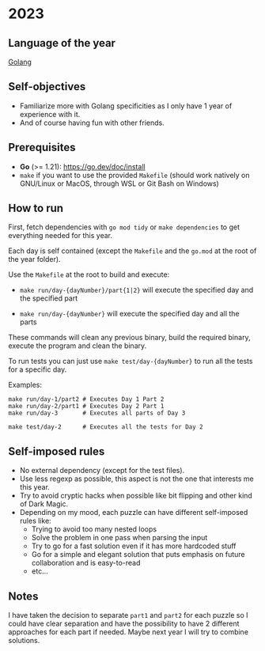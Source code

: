 # 2023

## Language of the year
[Golang](https://go.dev/)

## Self-objectives

- Familiarize more with Golang specificities as I only have 1 year of experience with it.
- And of course having fun with other friends.

## Prerequisites

- **Go** (>= 1.21): https://go.dev/doc/install
- `make` if you want to use the provided `Makefile` (should work natively on GNU/Linux or MacOS, through WSL or Git Bash on Windows)

## How to run

First, fetch dependencies with `go mod tidy` or `make dependencies` to get everything needed for this year.

Each day is self contained (except the `Makefile` and the `go.mod` at the root of the year folder).

Use the `Makefile` at the root to build and execute:

- `make run/day-{dayNumber}/part{1|2}` will execute the specified day and the specified part

- `make run/day-{dayNumber}` will execute the specified day and all the parts

These commands will clean any previous binary, build the required binary, execute the program and clean the binary.

To run tests you can just use `make test/day-{dayNumber}` to run all the tests for a specific day.

Examples:
```
make run/day-1/part2 # Executes Day 1 Part 2
make run/day-2/part1 # Executes Day 2 Part 1
make run/day-3       # Executes all parts of Day 3

make test/day-2      # Executes all the tests for Day 2
```

## Self-imposed rules
- No external dependency (except for the test files).
- Use less regexp as possible, this aspect is not the one that interests me this year.
- Try to avoid cryptic hacks when possible like bit flipping and other kind of Dark Magic.
- Depending on my mood, each puzzle can have different self-imposed rules like:
  - Trying to avoid too many nested loops
  - Solve the problem in one pass when parsing the input
  - Try to go for a fast solution even if it has more hardcoded stuff
  - Go for a simple and elegant solution that puts emphasis on future collaboration and is easy-to-read
  - etc...

## Notes

I have taken the decision to separate `part1` and `part2` for each puzzle so I could have clear separation and have the possibility to have 2 different approaches for each part if needed. Maybe next year I will try to combine solutions.
